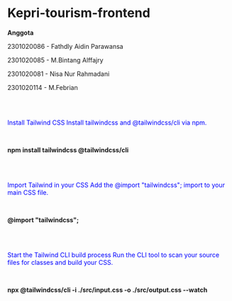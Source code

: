 # Kepri-tourism-frontend

**Anggota** 

2301020086 - Fathdly Aidin Parawansa 

2301020085 - M.Bintang Alffajry

2301020081 - Nisa Nur Rahmadani

2301020114 - M.Febrian

</br>
</br>

<p style=" color:blue;">
Install Tailwind CSS
Install tailwindcss and @tailwindcss/cli via npm.
</p>
</br>

**npm install tailwindcss @tailwindcss/cli**

</br>
</br>

<p style ="color:blue;">
Import Tailwind in your CSS
Add the @import "tailwindcss"; import to your main CSS file.
</p>
</br>

**@import "tailwindcss";**

</br>
</br>

<p style ="color:blue;">
Start the Tailwind CLI build process
Run the CLI tool to scan your source files for classes and build your CSS.
</p>
</br>

**npx @tailwindcss/cli -i ./src/input.css -o ./src/output.css --watch**



